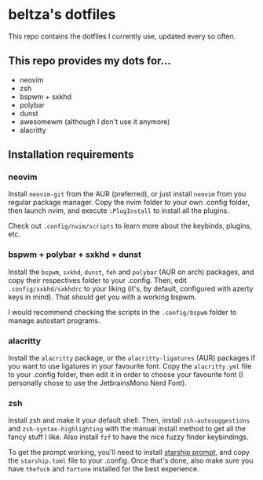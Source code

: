 # beltza's dotfiles

This repo contains the dotfiles I currently use, updated every so often.

## This repo provides my dots for...

+ neovim 
+ zsh
+ bspwm + sxkhd
+ polybar
+ dunst
+ awesomewm (although I don't use it anymore)
+ alacritty

## Installation requirements

### neovim

Install `neovim-git` from the AUR (preferred), or just install `neovim` from you regular package manager. Copy the nvim folder to your own .config folder, then launch nvim, and execute `:PlugInstall` to install all the plugins.

Check out `.config/nvim/scripts` to learn more about the keybinds, plugins, etc.

### bspwm + polybar + sxkhd + dunst

Install the `bspwm`, `sxkhd`, `dunst`, `feh` and `polybar` (AUR on arch) packages, and copy their respectives folder to your .config. Then, edit `.config/sxkhd/sxkhdrc` to your liking (it's, by default, configured with azerty keys in mind). That should get you with a working bspwm.

I would recommend checking the scripts in the `.config/bspwm` folder to manage autostart programs.

### alacritty

Install the `alacritty` package, or the `alacritty-ligatures` (AUR) packages if you want to use ligatures in your favourite font. Copy the `alacritty.yml` file to your .config folder, then edit it in order to choose your favourite font (I personally chose to use the JetbrainsMono Nerd Font).

### zsh

Install zsh and make it your default shell. Then, install `zsh-autosuggestions` and `zsh-syntax-highlighting` with the manual install method to get all the fancy stuff I like. Also install `fzf` to have the nice fuzzy finder keybindings.

To get the prompt working, you'll need to install [starship prompt](https://starship.rs/), and copy the `starship.toml` file to your .config. Once that's done, also make sure you have `thefuck` and `fortune` installed for the best experience.
